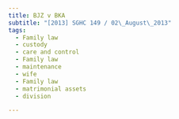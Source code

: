 ```yaml
---
title: BJZ v BKA
subtitle: "[2013] SGHC 149 / 02\_August\_2013"
tags:
  - Family law
  - custody
  - care and control
  - Family law
  - maintenance
  - wife
  - Family law
  - matrimonial assets
  - division

---
```


